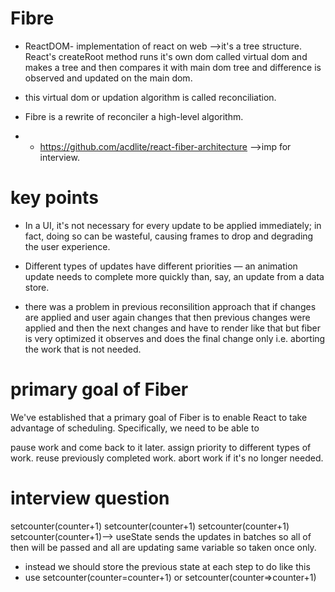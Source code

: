 # Fibre
- ReactDOM- implementation of react on web -->it's a tree structure.
React's createRoot method runs it's own dom called virtual dom  and makes a tree and then compares it with main dom tree and difference is observed and updated on the main dom.

- this virtual dom or updation algorithm is called reconciliation.
- Fibre is a rewrite of reconciler a high-level algorithm.
- - https://github.com/acdlite/react-fiber-architecture -->imp for interview.

# key points
- In a UI, it's not necessary for every update to be applied immediately; in fact, doing so can be wasteful, causing frames to drop and degrading the user experience.
- Different types of updates have different priorities — an animation update needs to complete more quickly than, say, an update from a data store.

- there was a problem in previous reconsilition approach that if changes are applied and user again changes that then previous changes were applied and then the next changes and have to render like that but fiber is very optimized it observes and does the final change only i.e. aborting the work that is not needed.

# primary goal of Fiber
We've established that a primary goal of Fiber is to enable React to take advantage of scheduling. Specifically, we need to be able to

pause work and come back to it later.
assign priority to different types of work.
reuse previously completed work.
abort work if it's no longer needed.

# interview question
setcounter(counter+1)
setcounter(counter+1)
setcounter(counter+1)
setcounter(counter+1)--> useState sends the updates in batches so all of then will be passed and all are updating same variable so taken once only.

- instead we should store the previous state at each step to do like this
- use setcounter(counter=counter+1) or setcounter(counter=>counter+1)